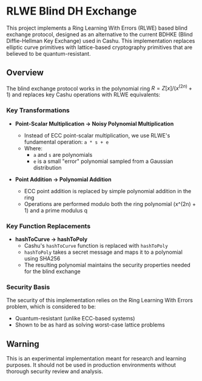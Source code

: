# RLWE Blind DH Exchange

This project implements a Ring Learning With Errors (RLWE) based blind exchange protocol, designed as an alternative to the current BDHKE (Blind Diffie-Hellman Key Exchange) used in Cashu. This implementation replaces elliptic curve primitives with lattice-based cryptography primitives that are believed to be quantum-resistant.

## Overview

The blind exchange protocol works in the polynomial ring $R = Z[x]/(x^(2n) + 1)$ and replaces key Cashu operations with RLWE equivalents:

### Key Transformations

- **Point-Scalar Multiplication → Noisy Polynomial Multiplication**
  - Instead of ECC point-scalar multiplication, we use RLWE's fundamental operation: `a * s + e`
  - Where:
    - `a` and `s` are polynomials
    - `e` is a small "error" polynomial sampled from a Gaussian distribution
    
- **Point Addition → Polynomial Addition**
  - ECC point addition is replaced by simple polynomial addition in the ring
  - Operations are performed modulo both the ring polynomial (x^(2n) + 1) and a prime modulus q

### Key Function Replacements

- **hashToCurve → hashToPoly**
  - Cashu's `hashToCurve` function is replaced with `hashToPoly`
  - `hashToPoly` takes a secret message and maps it to a polynomial using SHA256
  - The resulting polynomial maintains the security properties needed for the blind exchange

### Security Basis

The security of this implementation relies on the Ring Learning With Errors problem, which is considered to be:
- Quantum-resistant (unlike ECC-based systems)
- Shown to be as hard as solving worst-case lattice problems

## Warning

This is an experimental implementation meant for research and learning purposes. It should not be used in production environments without thorough security review and analysis.
